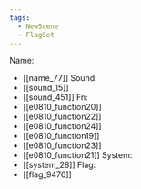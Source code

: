 ```yaml
---
tags:
  - NewScene
  - FlagSet
---
```

Name:
- [[name_77]]
Sound:
- [[sound_15]]
- [[sound_451]]
Fn:
- [[e0810_function20]]
- [[e0810_function22]]
- [[e0810_function24]]
- [[e0810_function19]]
- [[e0810_function23]]
- [[e0810_function21]]
System:
- [[system_28]]
Flag:
- [[flag_9476]]
